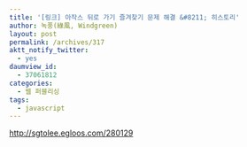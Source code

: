 ```yaml
---
title: '[링크] 아작스 뒤로 가기 즐겨찾기 문제 해결 &#8211; 히스토리'
author: 녹풍(綠風, Windgreen)
layout: post
permalink: /archives/317
aktt_notify_twitter:
  - yes
daumview_id:
  - 37061812
categories:
  - 웹 퍼블리싱
tags:
  - javascript
---
```

<a target="_blank" href="http://sgtolee.egloos.com/280129">http://sgtolee.egloos.com/280129</a>